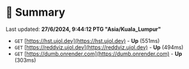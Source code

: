 # 📖 Summary
Last updated: **27/6/2024, 9:44:12 PTG "Asia/Kuala_Lumpur"**

- `GET` [https://hst.ujol.dev](https://hst.ujol.dev) - **Up** (551ms)
- `GET` [https://reddviz.ujol.dev](https://reddviz.ujol.dev) - **Up** (494ms)
- `GET` [https://dumb.onrender.com](https://dumb.onrender.com) - **Up** (303ms)
